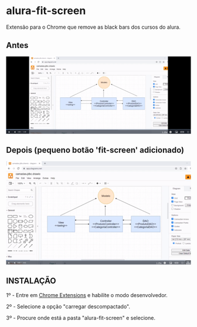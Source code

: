 # alura-fit-screen
Extensão para o Chrome que remove as black bars dos cursos do alura.

## Antes

<img src="./example-pictures/ex-01.png" alt="Exemplo-01">

## Depois (pequeno botão 'fit-screen' adicionado)

<img src="./example-pictures/ex-02.png" alt="Exemplo-02">

## INSTALAÇÃO

1º - Entre em [Chrome Extensions](chrome://extensions/) e habilite o modo desenvolvedor.

2º - Selecione a opção "carregar descompactado".

3º - Procure onde está  a pasta "alura-fit-screen" e selecione.
